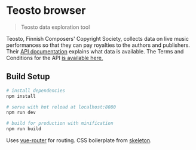 # Teosto browser

> Teosto data exploration tool

Teosto, Finnish Composers' Copyright Society, collects data on live music performances so that they can pay royalties to the authors and publishers.
Their [API documentation](http://api.teosto.fi/#introduction) explains what data is available. The Terms and Conditions for the API [is available here.](http://api.teosto.fi/termsandconditions.html)

## Build Setup

``` bash
# install dependencies
npm install

# serve with hot reload at localhost:8080
npm run dev

# build for production with minification
npm run build

```

Uses [vue-router](https://github.com/vuejs/vue-router) for routing. CSS boilerplate from [skeleton](http://getskeleton.com).